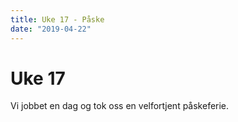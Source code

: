 ```yaml
---
title: Uke 17 - Påske
date: "2019-04-22"
---
```


# Uke 17

Vi jobbet en dag og tok oss en velfortjent påskeferie.
